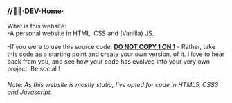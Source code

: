 <h3><b>//👨‍💻·DEV·Home·</b></h3>

What is this website:</br>
-A personal website in HTML, CSS and (Vanilla) JS.

-If you were to use this source code, <ins><strong>DO NOT COPY 1 ON 1</strong></ins> - Rather, take this code as a starting point and create your own version, of it. I love to hear back from you, and see how your code has evolved into your very own project. Be social !

<p>
<h6>Note: As this website is mostly static, I've opted for code in HTML5, CSS3 and Javascript.</h6>
</p>
